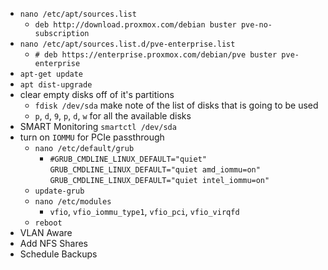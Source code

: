 - `nano /etc/apt/sources.list`
	- `deb http://download.proxmox.com/debian buster pve-no-subscription`
- `nano /etc/apt/sources.list.d/pve-enterprise.list`
	- `# deb https://enterprise.proxmox.com/debian/pve buster pve-enterprise`
- `apt-get update`
- `apt dist-upgrade`
- clear empty disks off of it's partitions
	- `fdisk /dev/sda` make note of the list of disks that is going to be used
	- `p`, `d`, `9`, `p`, `d`, `w` for all the available disks
- SMART Monitoring `smartctl /dev/sda`
- turn on `IOMMU` for PCIe passthrough
	- `nano /etc/default/grub`
		- `#GRUB_CMDLINE_LINUX_DEFAULT="quiet"` `GRUB_CMDLINE_LINUX_DEFAULT="quiet amd_iommu=on"` `GRUB_CMDLINE_LINUX_DEFAULT="quiet intel_iommu=on"`
	- `update-grub`
	- `nano /etc/modules`
		- `vfio`, `vfio_iommu_type1`, `vfio_pci`, `vfio_virqfd`
	- `reboot`
- VLAN Aware
- Add NFS Shares
- Schedule Backups